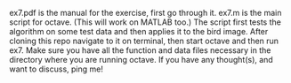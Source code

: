 ex7.pdf is the manual for the exercise, first go through it.
ex7.m is the main script for octave. (This will work on MATLAB too.)
The script first tests the algorithm on some test data and then applies it to the bird image.
After cloning this repo navigate to it on terminal, then start octave and then run ex7.
Make sure you have all the function and data files necessary in the directory where you are running octave.
If you have any thought(s), and want to discuss, ping me!
